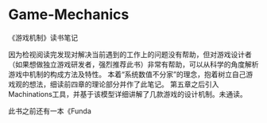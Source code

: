 # Game-Mechanics
《游戏机制》读书笔记

因为检视阅读完发现对解决当前遇到的工作上的问题没有帮助，但对游戏设计者（如果想做独立游戏研发者，强烈推荐此书）非常有帮助，可以从科学的角度解析游戏中机制的构成方法及特性。
本着“系统数值不分家”的理念，抱着树立自己游戏观的想法，细读前四章的理论部分并作了此笔记。
第五章之后引入Machinations工具，并基于该模型详细讲解了几款游戏的设计机制。未通读。

此书之前还有一本《Funda

